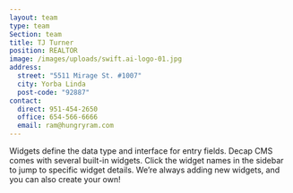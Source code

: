 ```yaml
---
layout: team
type: team
Section: team
title: TJ Turner
position: REALTOR
image: /images/uploads/swift.ai-logo-01.jpg
address:
  street: "5511 Mirage St. #1007"
  city: Yorba Linda
  post-code: "92887"
contact:
  direct: 951-454-2650
  office: 654-566-6666
  email: ram@hungryram.com
---
```

Widgets define the data type and interface for entry fields. Decap CMS comes with several built-in widgets. Click the widget names in the sidebar to jump to specific widget details. We’re always adding new widgets, and you can also create your own!